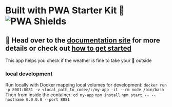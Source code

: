# Built with PWA Starter Kit 💜 ![PWA Shields](https://www.pwa-shields.com/1.0.0/series/classic/white/gray.svg)

## 📖 Head over to the [documentation site](https://pwa-starter-kit.polymer-project.org/) for more details or check out [how to get started](https://pwa-starter-kit.polymer-project.org/setup)

This app helps you check if the weather is fine to take your 🐶 outside

### local development
Run locally with Docker mapping local volumes for development:
`docker run -p 8081:8081 -v <local_path_to_code>/:/my-app -it --rm node /bin/bash`
Then from inside the container:
`cd my-app`
`npm install`
`npm start -- --hostname 0.0.0.0 --port 8081`
